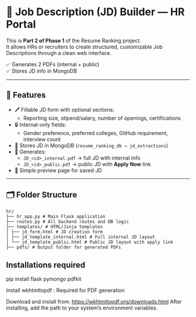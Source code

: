 # 🧾 Job Description (JD) Builder — HR Portal

This is **Part 2 of Phase 1** of the Resume Ranking project.  
It allows HRs or recruiters to create structured, customizable Job Descriptions through a clean web interface.

✅ Generates 2 PDFs (internal + public)  
✅ Stores JD info in MongoDB  

---

## 📌 Features

- 🖊️ Fillable JD form with optional sections:
  - Reporting size, stipend/salary, number of openings, certifications
- 🔒 Internal-only fields:
  - Gender preference, preferred colleges, GitHub requirement, interview count
- 💾 Stores JD in MongoDB (`resume_ranking_db → jd_extractions`)
- 📄 Generates:
  - `JD_<id>_internal.pdf` → full JD with internal info
  - `JD_<id>_public.pdf` → public JD with **Apply Now** link
- 🧭 Simple preview page for saved JD

---

## 🗂️ Folder Structure
```
hr/
├── hr_app.py # Main Flask application
├── routes.py # All backend routes and DB logic
├── templates/ # HTML/Jinja templates
│ ├── jd_form.html # JD creation form
│ ├── jd_template_internal.html # Full internal JD layout
│ └── jd_template_public.html # Public JD layout with apply link
├── pdfs/ # Output folder for generated PDFs
```

## Installations required
pip install flask pymongo pdfkit

Install wkhtmltopdf : 
Required for PDF generation

Download and install from: https://wkhtmltopdf.org/downloads.html
After installing, add the path to your system’s environment variables.
